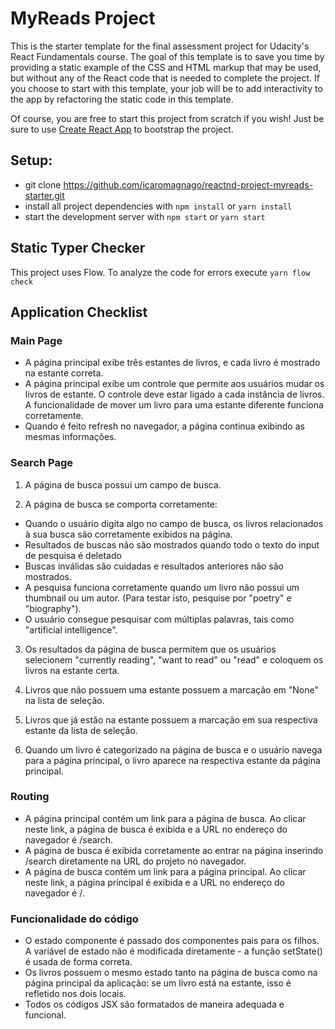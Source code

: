 # MyReads Project

This is the starter template for the final assessment project for Udacity's React Fundamentals course. The goal of this template is to save you time by providing a static example of the CSS and HTML markup that may be used, but without any of the React code that is needed to complete the project. If you choose to start with this template, your job will be to add interactivity to the app by refactoring the static code in this template.

Of course, you are free to start this project from scratch if you wish! Just be sure to use [Create React App](https://github.com/facebookincubator/create-react-app) to bootstrap the project.

## Setup:

* git clone https://github.com/icaromagnago/reactnd-project-myreads-starter.git
* install all project dependencies with `npm install` or `yarn install`
* start the development server with `npm start` or `yarn start`

## Static Typer Checker

This project uses Flow. To analyze the code for errors execute `yarn flow check`

## Application Checklist

### Main Page 

* A página principal exibe três estantes de livros, e cada livro é mostrado na estante correta.
* A página principal exibe um controle que permite aos usuários mudar os livros de estante. O controle deve estar ligado a cada instância de livros. A funcionalidade de mover um livro para uma estante diferente funciona corretamente.
* Quando é feito refresh no navegador, a página continua exibindo as mesmas informações.

### Search Page

1) A página de busca possui um campo de busca.

2) A página de busca se comporta corretamente:
* Quando o usuário digita algo no campo de busca, os livros relacionados à sua busca são corretamente exibidos na página.
* Resultados de buscas não são mostrados quando todo o texto do input de pesquisa é deletado
* Buscas inválidas são cuidadas e resultados anteriores não são mostrados.
* A pesquisa funciona corretamente quando um livro não possui um thumbnail ou um autor. (Para testar isto, pesquise por "poetry" e "biography").
* O usuário consegue pesquisar com múltiplas palavras, tais como "artificial intelligence".

3) Os resultados da página de busca permitem que os usuários selecionem "currently reading", "want to read" ou "read" e coloquem os livros na estante certa.

4) Livros que não possuem uma estante possuem a marcação em "None" na lista de seleção.

5) Livros que já estão na estante possuem a marcação em sua respectiva estante da lista de seleção.

6) Quando um livro é categorizado na página de busca e o usuário navega para a página principal, o livro aparece na respectiva estante da página principal.

### Routing

* A página principal contém um link para a página de busca. Ao clicar neste link, a página de busca é exibida e a URL no endereço do navegador é /search.
* A página de busca é exibida corretamente ao entrar na página inserindo /search diretamente na URL do projeto no navegador.
* A página de busca contém um link para a página principal. Ao clicar neste link, a página principal é exibida e a URL no endereço do navegador é /.

### Funcionalidade do código

* O estado componente é passado dos componentes pais para os filhos. A variável de estado não é modificada diretamente - a função setState() é usada de forma correta.
* Os livros possuem o mesmo estado tanto na página de busca como na página principal da aplicação: se um livro está na estante, isso é refletido nos dois locais.
* Todos os códigos JSX são formatados de maneira adequada e funcional.




